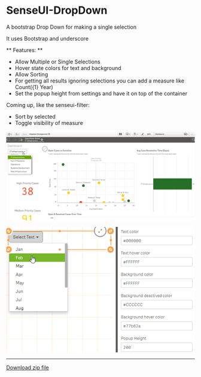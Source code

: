 # SenseUI-DropDown
A bootstrap Drop Down for making a single selection

It uses Bootstrap and underscore

** Features: **
- Allow Multiple or Single Selections
- Hover state colors for text and background
- Allow Sorting
- For getting all results ignoring selections you can add a measure like Count({1} Year)
- Set the popup height from settings and have it on top of the container

Coming up, like the senseui-filter:
- Sort by selected
- Toggle visibility of measure

![SenseUI - Drop Down](/screenshot1.png?raw=true "SenseUI - Drop Down")

![SenseUI - Drop Down](/screenshot3.png?raw=true "SenseUI - Drop Down")

---

[Download zip file](https://github.com/yianni-ververis/SenseUI-DropDown/archive/master.zip)
